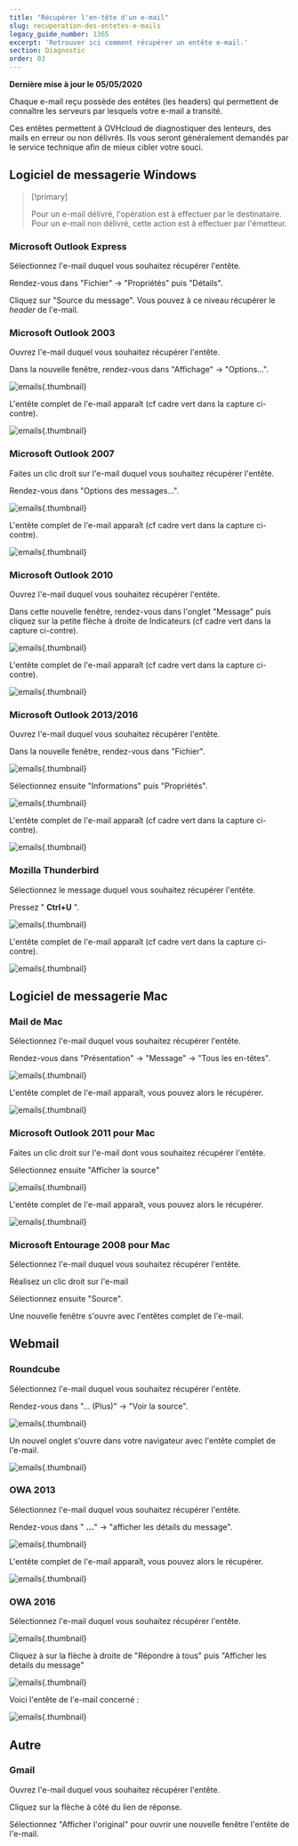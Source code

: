 ```yaml
---
title: "Récupérer l'en-tête d'un e-mail"
slug: recuperation-des-entetes-e-mails
legacy_guide_number: 1365
excerpt: 'Retrouver ici comment récupérer un entête e-mail.'
section: Diagnostic
order: 03
---
```


**Dernière mise à jour le 05/05/2020**

Chaque e-mail reçu possède des entêtes (les headers) qui permettent de connaître les serveurs par lesquels votre e-mail a transité.

Ces entêtes permettent à OVHcloud de diagnostiquer des lenteurs, des mails en erreur ou non délivrés. Ils vous seront généralement demandés par le service technique afin de mieux cibler votre souci.

## Logiciel de messagerie Windows


> [!primary]
>
> Pour un e-mail délivré, l'opération est à effectuer par le destinataire. Pour un e-mail non délivré, cette action est à effectuer par l'émetteur.
> 


### Microsoft Outlook Express
Sélectionnez l'e-mail duquel vous souhaitez récupérer l'entête.

Rendez-vous dans "Fichier" -> "Propriétés" puis "Détails".

Cliquez sur "Source du message". Vous pouvez à ce niveau récupérer le *header* de l'e-mail.


### Microsoft Outlook 2003
Ouvrez l'e-mail duquel vous souhaitez récupérer l'entête.

Dans la nouvelle fenêtre, rendez-vous dans "Affichage" -> "Options...".


![emails](images/img_1587.jpg){.thumbnail}

L'entête complet de l'e-mail apparaît (cf cadre vert dans la capture ci- contre).


![emails](images/img_1588.jpg){.thumbnail}


### Microsoft Outlook 2007
Faites un clic droit sur l'e-mail duquel vous souhaitez récupérer l'entête.

Rendez-vous dans "Options des messages...".


![emails](images/img_1590.jpg){.thumbnail}

L'entête complet de l'e-mail apparaît (cf cadre vert dans la capture ci- contre).


![emails](images/img_1592.jpg){.thumbnail}


### Microsoft Outlook 2010
Ouvrez l'e-mail duquel vous souhaitez récupérer l'entête.

Dans cette nouvelle fenêtre, rendez-vous dans l'onglet "Message" puis cliquez sur la petite flèche à droite de Indicateurs (cf cadre vert dans la capture ci-contre).


![emails](images/img_1593.jpg){.thumbnail}

L'entête complet de l'e-mail apparaît (cf cadre vert dans la capture ci- contre).


![emails](images/img_1594.jpg){.thumbnail}


### Microsoft Outlook 2013/2016
Ouvrez l'e-mail duquel vous souhaitez récupérer l'entête.

Dans la nouvelle fenêtre, rendez-vous dans "Fichier".


![emails](images/img_1595.jpg){.thumbnail}

Sélectionnez ensuite "Informations" puis "Propriétés".


![emails](images/img_1596.jpg){.thumbnail}

L'entête complet de l'e-mail apparaît (cf cadre vert dans la capture ci- contre).


![emails](images/img_1597.jpg){.thumbnail}


### Mozilla Thunderbird
Sélectionnez le message duquel vous souhaitez récupérer l'entête.

Pressez " **Ctrl+U** ".


![emails](images/img_1598.jpg){.thumbnail}

L'entête complet de l'e-mail apparaît (cf cadre vert dans la capture ci- contre).


![emails](images/img_1599.jpg){.thumbnail}


## Logiciel de messagerie Mac

### Mail de Mac
Sélectionnez l'e-mail duquel vous souhaitez récupérer l'entête.

Rendez-vous dans "Présentation" -> "Message" -> "Tous les en-têtes".


![emails](images/img_1569.jpg){.thumbnail}

L'entête complet de l'e-mail apparaît, vous pouvez alors le récupérer.


![emails](images/img_1570.jpg){.thumbnail}


### Microsoft Outlook 2011 pour Mac
Faites un clic droit sur l'e-mail dont vous souhaitez récupérer l'entête.

Sélectionnez ensuite "Afficher la source"


![emails](images/img_1565.jpg){.thumbnail}

L'entête complet de l'e-mail apparaît, vous pouvez alors le récupérer.


![emails](images/img_1566.jpg){.thumbnail}


### Microsoft Entourage 2008 pour Mac
Sélectionnez l'e-mail duquel vous souhaitez récupérer l'entête.

Réalisez un clic droit sur l'e-mail

Sélectionnez ensuite "Source".

Une nouvelle fenêtre s'ouvre avec l'entêtes complet de l'e-mail.


## Webmail

### Roundcube
Sélectionnez l'e-mail duquel vous souhaitez récupérer l'entête.

Rendez-vous dans "... (Plus)" -> "Voir la source".


![emails](images/img_1600.jpg){.thumbnail}

Un nouvel onglet s'ouvre dans votre navigateur avec l'entête complet de l'e-mail.


![emails](images/img_1601.jpg){.thumbnail}


### OWA 2013
Sélectionnez l'e-mail duquel vous souhaitez récupérer l'entête.

Rendez-vous dans " **...**" -> "afficher les détails du message".


![emails](images/img_1572.jpg){.thumbnail}

L'entête complet de l'e-mail apparaît, vous pouvez alors le récupérer.


![emails](images/img_1573.jpg){.thumbnail}


### OWA 2016
Sélectionnez l'e-mail duquel vous souhaitez récupérer l'entête.


![emails](images/img_3725.jpg){.thumbnail}

Cliquez à sur la flèche à droite de "Répondre à tous" puis "Afficher les details du message"


![emails](images/img_3727.jpg){.thumbnail}

Voici l'entête de l'e-mail concerné :


![emails](images/img_3728.jpg){.thumbnail}


## Autre

### Gmail
Ouvrez l'e-mail duquel vous souhaitez récupérer l'entête.

Cliquez sur la flèche à côté du lien de réponse.

Sélectionnez "Afficher l'original" pour ouvrir une nouvelle fenêtre l'entête de l'e-mail.
